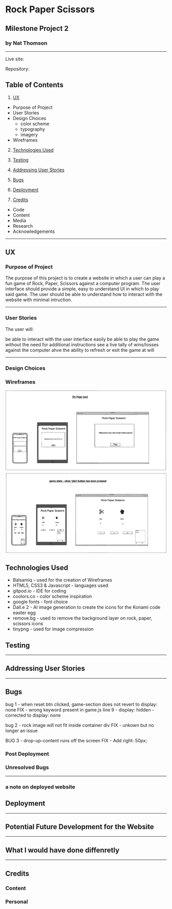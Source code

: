 # Rock Paper Scissors
## Milestone Project 2 
### by Nat Thomson
---



Live site: 

Repository: 

## Table of Contents
1. [UX](#ux)
* Purpose of Project
* User Stories
* Design Choices
  - color scheme
  - typography
  - imagery
* Wireframes

2. [Technologies Used](#technologies-used)

3. [Testing](#testing)

4. [Addressing User Stories](#addressing-user-stories)

5. [Bugs](#bugs)

6. [Deployment](#deployment)

7. [Credits](#credits) 
* Code
* Content
* Media 
* Research
* Acknowledgements


___
## UX

### Purpose of Project
The purpose of this project is to create a website in which a user can play a fun game of Rock, Paper, Scissors against a computer program. The user interface should provide a simple, easy to understand UI in which to play said game. The user should be able to understand how to interact with the website with minimal intruction.
___
### User Stories
The user will:

be able to interact with the user interface easily
be able to play the game without the need for additional instructions
see a live tally of wins/losses against the computer
ahve the ability to refresh or exit the game at will
___
### Design Choices





### Wireframes

![alt text](/readme-files/rps-wireframe.png)

## Technologies Used
* Balsamiq - used for the creation of Wireframes
* HTML5, CSS3 & Javascript - languages used
* gitpod.io - IDE for coding 
* coolors.co - color scheme inspiration
* google fonts - font choice
* Dall.e 2 - AI image generation to create the icons for the Konami code easter egg
* remove.bg - used to remove the background layer on rock, paper, scissors icons
* tinypng - used for image compression 

## Testing




___
## Addressing User Stories


___
## Bugs 
bug 1 - when reset btn clicked, game-section does not revert to display: none
FIX - wrong keyword present in game.js line 9 - display: hidden - corrected to display: none

bug 2 - rock image will not fit inside container div
FIX - unkown but no longer an issue

BUG 3 - drop-up-content runs off the screen
FIX - Add right: 50px;


### Post Deployment


### Unresolved Bugs
___
### a note on deployed website


## Deployment


___
## Potential Future Development for the Website


___
## What I would have done diffenretly 


___
## Credits
### Content

### Personal 

